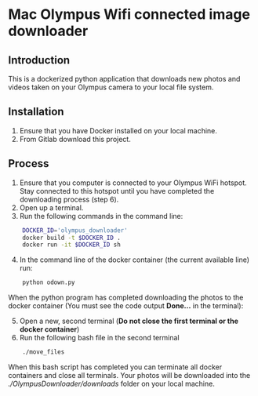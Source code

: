 # Mac Olympus Wifi connected image downloader

## Introduction
This is a dockerized python application that downloads new photos and videos taken on your Olympus camera to your local file system. 

## Installation
1. Ensure that you have Docker installed on your local machine.
2. From Gitlab download this project.

## Process
1. Ensure that you computer is connected to your Olympus WiFi hotspot. Stay connected to this hotspot until you have completed the downloading process (step 6).
2. Open up a terminal.
3. Run the following commands in the command line:
```bash
    DOCKER_ID='olympus_downloader'
    docker build -t $DOCKER_ID .
    docker run -it $DOCKER_ID sh 
```
4. In the command line of the docker container (the current available line) run:
```bash
    python odown.py 
```

When the python program has completed downloading the photos to the docker container (You must see the code output **Done...** in the terminal):

5. Open a new, second terminal (**Do not close the first terminal or the docker container**)
6. Run the following bash file in the second terminal
```bash
    ./move_files
```

When this bash script has completed you can terminate all docker containers and close all terminals. Your photos will be downloaded into the *./OlympusDownloader/downloads* folder on your local machine.

